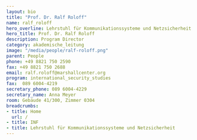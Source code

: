 ```yaml
---
layout: bio
title: "Prof. Dr. Ralf Roloff"
name: ralf_roloff
hero_overline: Lehrstuhl für Kommunikationssysteme und Netzsicherheit
hero_title: Prof. Dr. Ralf Roloff
description: Program Director
category: akademische_leitung
image: "/media/people/ralf-roloff.png"
parent: People
phone: +49 8821 750 2590
fax: +49 8821 750 2688
email: ralf.roloff@marshallcenter.org
program: international_security_studies
fax:  089 6004-4219
secretary_phone: 089 6004-4229
secretary_name: Anna Meyer
room: Gebäude 41/300, Zimmer 0304
breadcrumbs:
- title: Home
  url: /
- title: INF
- title: Lehrstuhl für Kommunikationssysteme und Netzsicherheit
---
```

